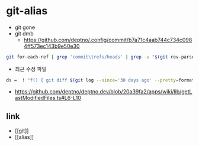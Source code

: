 # git-alias

- git gone
- git dmb
  + https://github.com/deptno/.config/commit/b7a71c4aab744c734c0984ff573ec143b9e50e30
```sh 
git for-each-ref | grep 'commit\trefs/heads' | grep -v "$(git rev-parse @)" | awk '{print $3}' | sed 's|refs/heads/||' | xargs -I {} sh -c 'git branch --contains {} | grep "* " > /dev/null && [ $? -eq 0 ] && git branch -d {}' 
```
- 최근 수정 파일
```sh 
ds =  ! "f() { git diff $(git log --since='30 days ago' --pretty=format:'%H' | tail -1).. --stat; }; f"
```
  + https://github.com/deptno/deptno.dev/blob/20a39fa2/apps/wiki/lib/getLastModifiedFiles.ts#L6-L10

## link
- [[git]]
- [[alias]]
